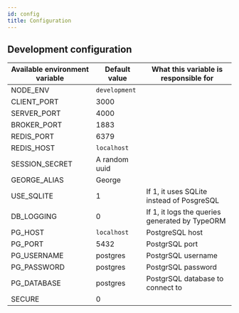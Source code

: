 ```yaml
---
id: config
title: Configuration
---
```


## Development configuration

| Available environment variable | Default value | What this variable is responsible for          |
| ------------------------------ | ------------- | ---------------------------------------------- |
| NODE_ENV                       | `development` |                                                |
| CLIENT_PORT                    | 3000          |                                                |
| SERVER_PORT                    | 4000          |                                                |
| BROKER_PORT                    | 1883          |                                                |
| REDIS_PORT                     | 6379          |                                                |
| REDIS_HOST                     | `localhost`   |                                                |
| SESSION_SECRET                 | A random uuid |                                                |
| GEORGE_ALIAS                   | George        |                                                |
| USE_SQLITE                     | 1             | If 1, it uses SQLite instead of PosgreSQL      |
| DB_LOGGING                     | 0             | If 1, it logs the queries generated by TypeORM |
| PG_HOST                        | `localhost`   | PostgreSQL host                                |
| PG_PORT                        | 5432          | PostgrSQL port                                 |
| PG_USERNAME                    | postgres      | PostgrSQL username                             |
| PG_PASSWORD                    | postgres      | PostgrSQL password                             |
| PG_DATABASE                    | postgres      | PostgrSQL database to connect to               |
| SECURE                         | 0             |                                                |
